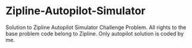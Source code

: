 # Zipline-Autopilot-Simulator
Solution to Zipline Autopilot Simulator Challenge Problem. All rights to the base problem code belong to Zipline. Only autopilot solution is coded by me. 
